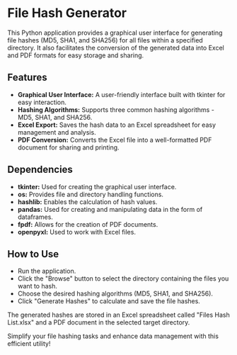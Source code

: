 # File Hash Generator

This Python application provides a graphical user interface for generating file hashes (MD5, SHA1, and SHA256) for all files within a specified directory. It also facilitates the conversion of the generated data into Excel and PDF formats for easy storage and sharing.

## Features

  - **Graphical User Interface:** A user-friendly interface built with tkinter for easy interaction.
  - **Hashing Algorithms:** Supports three common hashing algorithms - MD5, SHA1, and SHA256.
  - **Excel Export:** Saves the hash data to an Excel spreadsheet for easy management and analysis.
  - **PDF Conversion:** Converts the Excel file into a well-formatted PDF document for sharing and printing.

## Dependencies

  - **tkinter:** Used for creating the graphical user interface.
  - **os:** Provides file and directory handling functions.
  - **hashlib:** Enables the calculation of hash values.
  - **pandas:** Used for creating and manipulating data in the form of dataframes.
  - **fpdf:** Allows for the creation of PDF documents.
  - **openpyxl:** Used to work with Excel files.

## How to Use
  
  - Run the application.
  - Click the "Browse" button to select the directory containing the files you want to hash.
  - Choose the desired hashing algorithms (MD5, SHA1, and SHA256).
  - Click "Generate Hashes" to calculate and save the file hashes.

The generated hashes are stored in an Excel spreadsheet called "Files Hash List.xlsx" and a PDF document in the selected target directory.

Simplify your file hashing tasks and enhance data management with this efficient utility!
